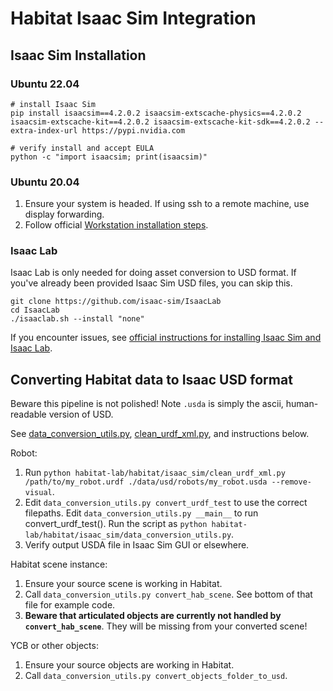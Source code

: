 

# Habitat Isaac Sim Integration

## Isaac Sim Installation

### Ubuntu 22.04
```
# install Isaac Sim
pip install isaacsim==4.2.0.2 isaacsim-extscache-physics==4.2.0.2 isaacsim-extscache-kit==4.2.0.2 isaacsim-extscache-kit-sdk==4.2.0.2 --extra-index-url https://pypi.nvidia.com

# verify install and accept EULA
python -c "import isaacsim; print(isaacsim)"
```

### Ubuntu 20.04

1. Ensure your system is headed. If using ssh to a remote machine, use display forwarding.
2. Follow official [Workstation installation steps](https://docs.omniverse.nvidia.com/isaacsim/latest/installation/install_workstation.html).


### Isaac Lab
Isaac Lab is only needed for doing asset conversion to USD format. If you've already been provided Isaac Sim USD files, you can skip this.

```
git clone https://github.com/isaac-sim/IsaacLab
cd IsaacLab
./isaaclab.sh --install "none"
```

If you encounter issues, see [official instructions for installing Isaac Sim and Isaac Lab](https://isaac-sim.github.io/IsaacLab/main/source/setup/installation/pip_installation.html#installing-isaac-lab).  

## Converting Habitat data to Isaac USD format

Beware this pipeline is not polished! Note `.usda` is simply the ascii, human-readable version of USD.

See [data_conversion_utils.py](./data_conversion_utils.py), [clean_urdf_xml.py](./clean_urdf_xml.py), and instructions below.

Robot:
1. Run `python habitat-lab/habitat/isaac_sim/clean_urdf_xml.py /path/to/my_robot.urdf ./data/usd/robots/my_robot.usda --remove-visual`.
2. Edit `data_conversion_utils.py convert_urdf_test` to use the correct filepaths. Edit `data_conversion_utils.py __main__` to run convert_urdf_test(). Run the script as `python habitat-lab/habitat/isaac_sim/data_conversion_utils.py`.
3. Verify output USDA file in Isaac Sim GUI or elsewhere.

Habitat scene instance:
1. Ensure your source scene is working in Habitat.
2. Call `data_conversion_utils.py convert_hab_scene`. See bottom of that file for example code.
3. **Beware that articulated objects are currently not handled by `convert_hab_scene`**. They will be missing from your converted scene!

YCB or other objects:
1. Ensure your source objects are working in Habitat.
2. Call `data_conversion_utils.py convert_objects_folder_to_usd`.
